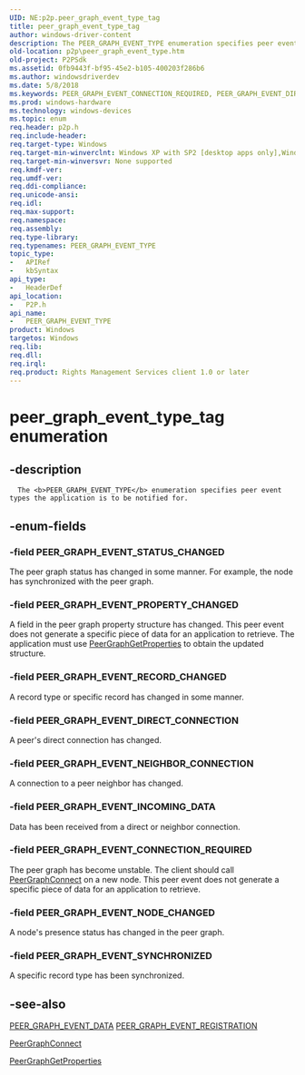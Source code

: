```yaml
---
UID: NE:p2p.peer_graph_event_type_tag
title: peer_graph_event_type_tag
author: windows-driver-content
description: The PEER_GRAPH_EVENT_TYPE enumeration specifies peer event types the application is to be notified for.
old-location: p2p\peer_graph_event_type.htm
old-project: P2PSdk
ms.assetid: 0fb9443f-bf95-45e2-b105-400203f286b6
ms.author: windowsdriverdev
ms.date: 5/8/2018
ms.keywords: PEER_GRAPH_EVENT_CONNECTION_REQUIRED, PEER_GRAPH_EVENT_DIRECT_CONNECTION, PEER_GRAPH_EVENT_INCOMING_DATA, PEER_GRAPH_EVENT_NEIGHBOR_CONNECTION, PEER_GRAPH_EVENT_NODE_CHANGED, PEER_GRAPH_EVENT_PROPERTY_CHANGED, PEER_GRAPH_EVENT_RECORD_CHANGED, PEER_GRAPH_EVENT_STATUS_CHANGED, PEER_GRAPH_EVENT_SYNCHRONIZED, PEER_GRAPH_EVENT_TYPE, PEER_GRAPH_EVENT_TYPE enumeration [Peer Networking], p2p.peer_graph_event_type, p2p/ PEER_GRAPH_EVENT_TYPE, p2p/PEER_GRAPH_EVENT_CONNECTION_REQUIRED, p2p/PEER_GRAPH_EVENT_DIRECT_CONNECTION, p2p/PEER_GRAPH_EVENT_INCOMING_DATA, p2p/PEER_GRAPH_EVENT_NEIGHBOR_CONNECTION, p2p/PEER_GRAPH_EVENT_NODE_CHANGED, p2p/PEER_GRAPH_EVENT_PROPERTY_CHANGED, p2p/PEER_GRAPH_EVENT_RECORD_CHANGED, p2p/PEER_GRAPH_EVENT_STATUS_CHANGED, p2p/PEER_GRAPH_EVENT_SYNCHRONIZED, peer_graph_event_type_tag
ms.prod: windows-hardware
ms.technology: windows-devices
ms.topic: enum
req.header: p2p.h
req.include-header: 
req.target-type: Windows
req.target-min-winverclnt: Windows XP with SP2 [desktop apps only],Windows XP with SP1 with the Advanced Networking Pack forWindows XP
req.target-min-winversvr: None supported
req.kmdf-ver: 
req.umdf-ver: 
req.ddi-compliance: 
req.unicode-ansi: 
req.idl: 
req.max-support: 
req.namespace: 
req.assembly: 
req.type-library: 
req.typenames: PEER_GRAPH_EVENT_TYPE
topic_type:
-	APIRef
-	kbSyntax
api_type:
-	HeaderDef
api_location:
-	P2P.h
api_name:
-	PEER_GRAPH_EVENT_TYPE
product: Windows
targetos: Windows
req.lib: 
req.dll: 
req.irql: 
req.product: Rights Management Services client 1.0 or later
---
```


# peer_graph_event_type_tag enumeration


## -description



      The <b>PEER_GRAPH_EVENT_TYPE</b> enumeration specifies peer event types the application is to be notified for.


## -enum-fields




### -field PEER_GRAPH_EVENT_STATUS_CHANGED

The peer graph   status has changed in some manner. For example, the node has synchronized with the peer graph.


### -field PEER_GRAPH_EVENT_PROPERTY_CHANGED

A field in the peer graph property structure has changed. This peer event does not generate  a specific piece of data for an application to retrieve. The application must use <a href="https://msdn.microsoft.com/f62fadf8-8cc2-4597-93b0-e076258ccd6a">PeerGraphGetProperties</a> to obtain the updated structure.


### -field PEER_GRAPH_EVENT_RECORD_CHANGED

A record type or specific record has changed in some manner.


### -field PEER_GRAPH_EVENT_DIRECT_CONNECTION

A peer's direct connection has changed.


### -field PEER_GRAPH_EVENT_NEIGHBOR_CONNECTION

A connection to a peer neighbor has changed.


### -field PEER_GRAPH_EVENT_INCOMING_DATA

Data has been received from a direct or neighbor connection.


### -field PEER_GRAPH_EVENT_CONNECTION_REQUIRED

The peer graph has become unstable.  The client should call <a href="https://msdn.microsoft.com/76a2c54d-4424-4aa3-9b62-3ebe88b63c9f">PeerGraphConnect</a> on a new node. This peer event does not generate  a specific piece of data for an application to retrieve.


### -field PEER_GRAPH_EVENT_NODE_CHANGED

A node's presence status has changed in the peer graph.


### -field PEER_GRAPH_EVENT_SYNCHRONIZED

A specific  record type has been synchronized.


## -see-also




<a href="https://msdn.microsoft.com/a052bff8-e90c-4ff7-8362-edb94b130f38">
        PEER_GRAPH_EVENT_DATA</a>



<a href="https://msdn.microsoft.com/6725eba9-af61-4088-96e0-d0bf943902ea">
        PEER_GRAPH_EVENT_REGISTRATION</a>



<a href="https://msdn.microsoft.com/76a2c54d-4424-4aa3-9b62-3ebe88b63c9f">PeerGraphConnect</a>



<a href="https://msdn.microsoft.com/f62fadf8-8cc2-4597-93b0-e076258ccd6a">PeerGraphGetProperties</a>
 

 

